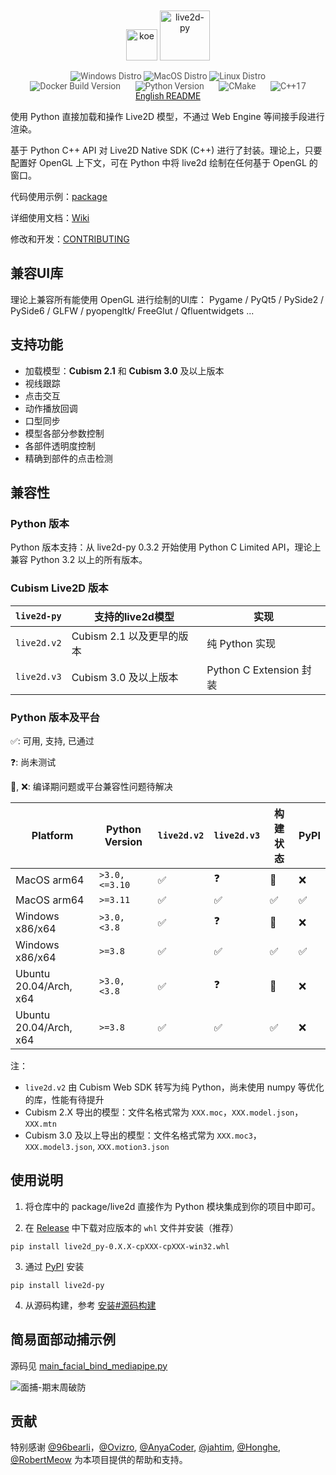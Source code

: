 <div align="center" style="padding-top: 10px">
    <img src="./docs/koe.svg" alt="koe" width="50px" height="50px">
    <img src="./docs/logo.svg" alt="live2d-py" height="80px">
</div>

<p align="center" style="font-family: 'Roboto', sans-serif; font-size: 1em; color: #555;">
    <img title="Windows Distro" src="https://github.com/Arkueid/live2d-py/actions/workflows/build-windows.yml/badge.svg">
    <img title="MacOS Distro" src="https://github.com/Arkueid/live2d-py/actions/workflows/build-macos.yml/badge.svg">
    <img title="Linux Distro" src="https://github.com/Arkueid/live2d-py/actions/workflows/build-linux.yml/badge.svg">
    <br>
    <img title="Release Version" src="https://img.shields.io/github/v/release/Arkueid/live2d-py" alt="Docker Build Version" style="margin: 0 10px;">
    <img title="Python Version" src="https://img.shields.io/badge/python-3.8+-blue" alt="Python Version" style="margin: 0 10px;">
    <img title="CMake" src="https://img.shields.io/badge/CMake-3.16+-orange" alt="CMake" style="margin: 0 10px;">
    <img title="C++" src="https://img.shields.io/badge/C%2B%2B-17-yellow" alt="C++17" style="margin: 0 10px;">
    <br>
    <a href="./README.en.md">English README</a>
</p>

使用 Python 直接加载和操作 Live2D 模型，不通过 Web Engine 等间接手段进行渲染。

基于 Python C++ API 对 Live2D Native SDK (C++) 进行了封装。理论上，只要配置好 OpenGL 上下文，可在 Python 中将 live2d 绘制在任何基于 OpenGL 的窗口。

代码使用示例：[package](./package/)

详细使用文档：[Wiki](https://github.com/Arkueid/live2d-py/wiki)

修改和开发：[CONTRIBUTING](./CONTRIBUTING.md)

## 兼容UI库

理论上兼容所有能使用 OpenGL 进行绘制的UI库： Pygame / PyQt5 / PySide2 / PySide6 / GLFW / pyopengltk/ FreeGlut / Qfluentwidgets ...

## 支持功能

* 加载模型：**Cubism 2.1** 和 **Cubism 3.0** 及以上版本
* 视线跟踪
* 点击交互
* 动作播放回调
* 口型同步
* 模型各部分参数控制
* 各部件透明度控制
* 精确到部件的点击检测

## 兼容性

### Python 版本
Python 版本支持：从 live2d-py 0.3.2 开始使用 Python C Limited API，理论上兼容 Python 3.2 以上的所有版本。

### Cubism Live2D 版本

| `live2d-py` | 支持的live2d模型        | 实现                    |              
|-------------|--------------------|-----------------------|
| `live2d.v2` | Cubism 2.1 以及更早的版本 | 纯 Python 实现           | 支持 `32` / `64` 位，支持`Python 3.0` 及以上版本 | Winodws、Linux、MacOS（理论上） |                                                       |
| `live2d.v3` | Cubism 3.0 及以上版本   | Python C Extension 封装 | 支持 `32` / `64` 位，支持`Python 3.2` 及以上版本 | Windows、Linux            |

### Python 版本及平台

:white_check_mark:: 可用, 支持, 已通过

:question:: 尚未测试

:construction:, :x:: 编译期问题或平台兼容性问题待解决 

|Platform|Python Version| `live2d.v2` | `live2d.v3` |构建状态|PyPI|
|--------|--------------|-------------|-------------|------|----------|
|MacOS  arm64| `>3.0, <=3.10`|:white_check_mark:|:question:|:construction:|:x:|
|MacOS  arm64| `>=3.11`      |:white_check_mark:|:white_check_mark:|:white_check_mark:|:white_check_mark:|
|Windows x86/x64|`>3.0, <3.8`|:white_check_mark:|:question:|:construction:|:x:|
|Windows x86/x64|`>=3.8`|:white_check_mark:|:white_check_mark:|:white_check_mark:|:white_check_mark:|
|Ubuntu 20.04/Arch, x64|`>3.0, <3.8`|:white_check_mark:|:question:|:construction:|:x:|
|Ubuntu 20.04/Arch, x64|`>=3.8`|:white_check_mark:|:white_check_mark:|:white_check_mark:|:x:|

注：

* `live2d.v2` 由 Cubism Web SDK 转写为纯 Python，尚未使用 numpy 等优化的库，性能有待提升
* Cubism 2.X 导出的模型：文件名格式常为 `XXX.moc`，`XXX.model.json`，`XXX.mtn`
* Cubism 3.0 及以上导出的模型：文件名格式常为 `XXX.moc3`，`XXX.model3.json`, `XXX.motion3.json`

## 使用说明

1. 将仓库中的 package/live2d 直接作为 Python 模块集成到你的项目中即可。


2. 在 [Release](https://github.com/Arkueid/live2d-py/releases/latest) 中下载对应版本的 `whl` 文件并安装（推荐）

```shell
pip install live2d_py-0.X.X-cpXXX-cpXXX-win32.whl
```

3. 通过 [PyPI](https://pypi.org/project/live2d-py/) 安装

```shell
pip install live2d-py
```

4. 从源码构建，参考 [安装#源码构建](https://github.com/Arkueid/live2d-py/wiki/%E5%AE%89%E8%A3%85#%E6%BA%90%E7%A0%81%E6%9E%84%E5%BB%BA)

## 简易面部动捕示例

源码见 [main_facial_bind_mediapipe.py](./package/main_facial_bind.py)

![面捕-期末周破防](./docs/video_test.gif)

## 贡献

特别感谢 [@96bearli]，[@Ovizro], [@AnyaCoder], [@jahtim], [@Honghe], [@RobertMeow] 为本项目提供的帮助和支持。

[@96bearli]: https://github.com/96bearli

[@Ovizro]: https://github.com/Ovizro

[@AnyaCoder]: https://github.com/AnyaCoder

[@jahtim]: https://github.com/jahtim

[@Honghe]: https://github.com/Honghe

[@RobertMeow]: https://github.com/RobertMeow